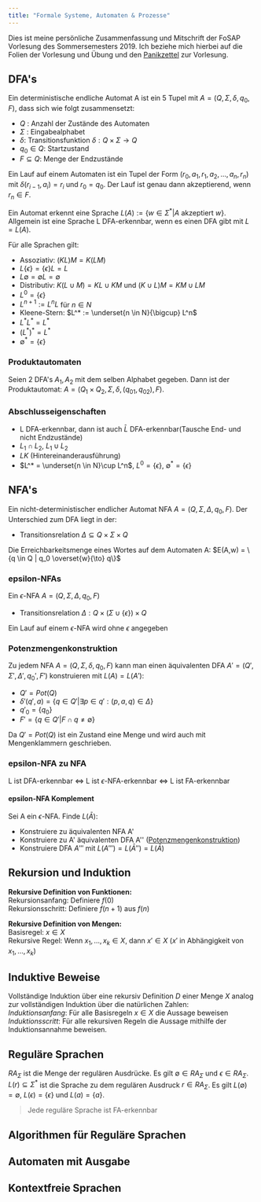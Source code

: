```yaml
---
title: "Formale Systeme, Automaten & Prozesse"
---
```


Dies ist meine persönliche Zusammenfassung und Mitschrift der FoSAP Vorlesung des Sommersemesters 2019. Ich beziehe mich hierbei auf die Folien der Vorlesung und Übung und
den [Panikzettel](https://panikzettel.philworld.de/fosap.pdf) zur Vorlesung.

## DFA's

Ein deterministische endliche Automat A ist ein 5 Tupel mit $A = (Q,\Sigma,\delta,q_0,F)$, dass sich wie folgt zusammensetzt:

- $Q$ : Anzahl der Zustände des Automaten
- $\Sigma$ : Eingabealphabet
- $\delta$: Transitionsfunktion $\delta : Q \times \Sigma \rightarrow Q$
- $q_0 \in Q$: Startzustand
- $F \subseteq Q$: Menge der Endzustände

Ein Lauf auf einem Automaten ist ein Tupel der Form $(r_0,a_1,r_1,a_2,...,a_n,r_n)$ mit $\delta (r_{i-1},a_i) = r_i$ und $r_0 = q_0$. Der Lauf ist genau dann akzeptierend, wenn $r_n \in F$.

Ein Automat erkennt eine Sprache $L(A) := \{ w \in \Sigma^* | A \text{ akzeptiert } w \}$. Allgemein ist eine Sprache L DFA-erkennbar, wenn es einen DFA gibt mit $L=L(A)$.

Für alle Sprachen gilt:

- Assoziativ: $(KL)M = K(LM)$
- $L \{ \epsilon \} = \{ \epsilon \}L = L$
- $L \emptyset = \emptyset L = \emptyset$
- Distributiv: $K(L \cup M) = KL \cup KM$ und $(K \cup L)M = KM \cup LM$
- $L^0 = \{ \epsilon \}$
- $L^{n+1} := L^n L$ für $n \in N$
- Kleene-Stern: $L^* := \underset{n \in N}{\bigcup} L^n$
- $L^* L^* = L^*$
- $(L^*)^* = L^*$
- $\emptyset^* = \{\epsilon\}$

### Produktautomaten

Seien 2 DFA's $A_1, A_2$ mit dem selben Alphabet gegeben. Dann ist der Produktautomat:
$A=(Q_1 \times Q_2, \Sigma, \delta, (q_{01},q_{02}),F)$.

### Abschlusseigenschaften

- L DFA-erkennbar, dann ist auch $\bar{L}$ DFA-erkennbar(Tausche End- und nicht Endzustände)
- $L_1 \cap L_2$, $L_1 \cup L_2$
- $LK$ (Hintereinanderausführung)
- $L^* = \underset{n \in N}\cup L^n$, $L^0 = \{\epsilon \}$, $\emptyset^* = \{ \epsilon \}$

## NFA's

Ein nicht-deterministischer endlicher Automat NFA $A =(Q,\Sigma, \Delta, q_0, F)$. Der Unterschied zum DFA liegt in der:

- Transitionsrelation $\Delta \subseteq Q \times \Sigma \times Q$

Die Erreichbarkeitsmenge eines Wortes auf dem Automaten A: $E(A,w) = \{q \in Q | q_0 \overset{w}{\to} q\}$

### epsilon-NFAs

Ein $\epsilon$-NFA $A=(Q,\Sigma,\Delta,q_0,F)$

- Transitionsrelation $\Delta : Q \times (\Sigma \cup \{ \epsilon \}) \times Q$

Ein Lauf auf einem $\epsilon$-NFA wird ohne $\epsilon$ angegeben

### Potenzmengenkonstruktion

Zu jedem NFA $A=(Q,\Sigma,\delta,q_0,F)$ kann man einen äquivalenten DFA $A'=(Q',\Sigma',\Delta',q_0',F')$ konstruieren mit $L(A) = L(A')$:

- $Q' = Pot(Q)$
- $\delta'(q',a) = \{ q \in Q' | \exists p \in q': (p,a,q) \in \Delta \}$
- $q'_0 = \{ q_0 \}$
- $F' = \{ q \in Q' | F \cap q \neq \emptyset \}$

Da $Q' = Pot(Q)$ ist ein Zustand eine Menge und wird auch mit Mengenklammern geschrieben.

### epsilon-NFA zu NFA

L ist DFA-erkennbar $\Leftrightarrow$ L ist $\epsilon$-NFA-erkennbar $\Leftrightarrow$ L ist FA-erkennbar

#### epsilon-NFA Komplement

Sei A ein $\epsilon$-NFA. Finde $L(\bar A)$:

- Konstruiere zu äquivalenten NFA A'
- Konstruiere zu A' äquivalenten DFA A'' ([Potenzmengenkonstruktion](/SS19/fosap/#potenzmengenkonstruktion))
- Konstruiere DFA $A'''$ mit $L(A''')= L(\bar A'' ) = L(\bar A)$

## Rekursion und Induktion

**Rekursive Definition von Funktionen:**  
Rekursionsanfang: Definiere $f(0)$  
Rekursionsschritt: Definiere $f(n+1)$ aus $f(n)$

**Rekursive Definition von Mengen:**  
Basisregel: $x \in X$  
Rekursive Regel: Wenn $x_1,...,x_k \in X$, dann $x' \in X$ ($x'$ in Abhängigkeit von $x_1,...,x_k$)

## Induktive Beweise

Vollständige Induktion über eine rekursiv Definition $D$ einer Menge $X$ analog zur vollständigen Induktion über die natürlichen Zahlen:  
_Induktionsanfang_: Für alle Basisregeln $x \in X$ die Aussage beweisen  
_Induktionsscritt_: Für alle rekursiven Regeln die Aussage mithilfe der Induktionsannahme beweisen.

## Reguläre Sprachen

$RA_{\Sigma}$ ist die Menge der regulären Ausdrücke. Es gilt $\emptyset \in RA_{\Sigma}$ und $\epsilon \in RA_{\Sigma}$. $L(r) \subseteq \Sigma^*$ ist die Sprache zu dem regulären Ausdruck $r \in RA_{\Sigma}$. Es gilt $L(\emptyset) = \emptyset$, $L(\epsilon) = \{ \epsilon \}$ und $L(a) = \{ a \}$.

> Jede reguläre Sprache ist FA-erkennbar

## Algorithmen für Reguläre Sprachen

## Automaten mit Ausgabe

## Kontextfreie Sprachen
